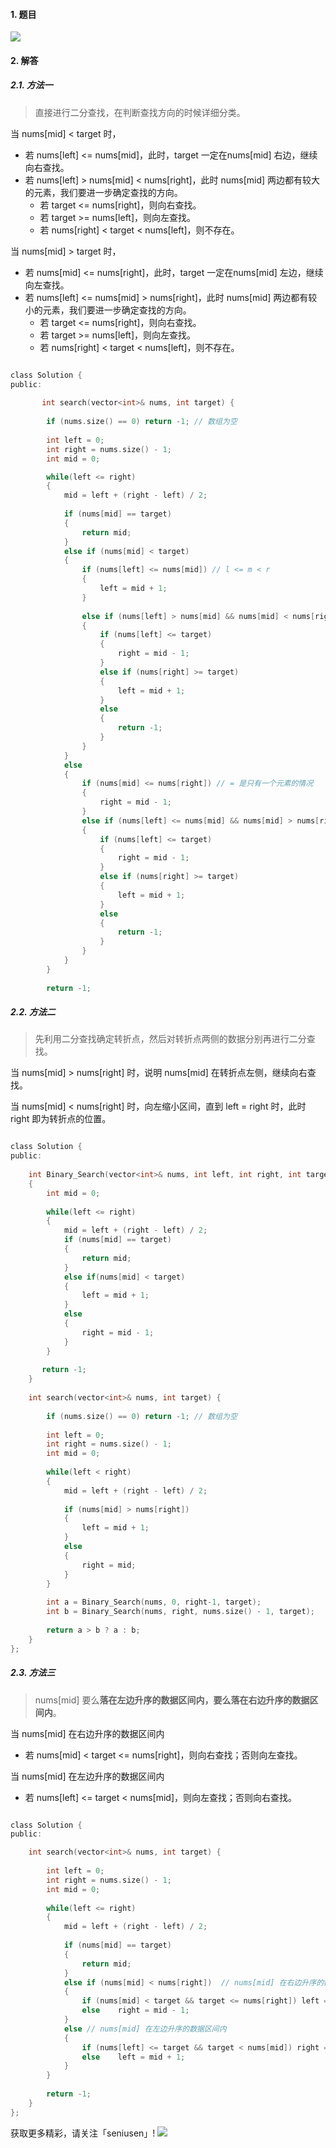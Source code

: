 #### 1. 题目

![](https://upload-images.jianshu.io/upload_images/11895466-5d6a80e66bc4c378.png?imageMogr2/auto-orient/strip%7CimageView2/2/w/1240)


#### 2. 解答

##### 2.1. 方法一

>直接进行二分查找，在判断查找方向的时候详细分类。

当 nums[mid] < target 时，
- 若 nums[left] <= nums[mid]，此时，target 一定在nums[mid] 右边，继续向右查找。
- 若 nums[left] > nums[mid] < nums[right]，此时 nums[mid] 两边都有较大的元素，我们要进一步确定查找的方向。
    - 若 target <= nums[right]，则向右查找。
    - 若 target >= nums[left]，则向左查找。
    - 若 nums[right] < target < nums[left]，则不存在。

当 nums[mid] > target 时，
- 若 nums[mid] <= nums[right]，此时，target 一定在nums[mid] 左边，继续向左查找。
- 若 nums[left] <= nums[mid] > nums[right]，此时 nums[mid] 两边都有较小的元素，我们要进一步确定查找的方向。
    - 若 target <= nums[right]，则向右查找。
    - 若 target >= nums[left]，则向左查找。
    - 若 nums[right] < target < nums[left]，则不存在。

```c

class Solution {
public:
    
       int search(vector<int>& nums, int target) {
        
        if (nums.size() == 0) return -1; // 数组为空
        
        int left = 0;
        int right = nums.size() - 1;
        int mid = 0;

        while(left <= right)
        {
            mid = left + (right - left) / 2;
            
            if (nums[mid] == target)
            {
                return mid;
            }
            else if (nums[mid] < target)
            {
                if (nums[left] <= nums[mid]) // l <= m < r
                {
                    left = mid + 1;
                }
            
                else if (nums[left] > nums[mid] && nums[mid] < nums[right])
                {
                    if (nums[left] <= target)
                    {
                        right = mid - 1;
                    }
                    else if (nums[right] >= target)
                    {
                        left = mid + 1;
                    }
                    else
                    {
                        return -1;
                    }
                }    
            }
            else
            {
                if (nums[mid] <= nums[right]) // = 是只有一个元素的情况
                {
                    right = mid - 1;
                }
                else if (nums[left] <= nums[mid] && nums[mid] > nums[right]) // = 是因为 mid 等于 left 的情况
                {
                    if (nums[left] <= target)
                    {
                        right = mid - 1;
                    }
                    else if (nums[right] >= target)
                    {
                        left = mid + 1;
                    }
                    else
                    {
                        return -1;
                    }
                } 
            }
        }
        
        return -1;

```

##### 2.2. 方法二

>先利用二分查找确定转折点，然后对转折点两侧的数据分别再进行二分查找。

当 nums[mid] > nums[right] 时，说明 nums[mid] 在转折点左侧，继续向右查找。

当 nums[mid] < nums[right] 时，向左缩小区间，直到 left = right 时，此时 right 即为转折点的位置。

```c

class Solution {
public:
    
    int Binary_Search(vector<int>& nums, int left, int right, int target) 
    {
        int mid = 0;
        
        while(left <= right)
        {
            mid = left + (right - left) / 2;
            if (nums[mid] == target)
            {
                return mid;
            }
            else if(nums[mid] < target)
            {
                left = mid + 1;
            }
            else
            {
                right = mid - 1;
            }
        }
            
       return -1;     
    }
        
    int search(vector<int>& nums, int target) {
        
        if (nums.size() == 0) return -1; // 数组为空
        
        int left = 0;
        int right = nums.size() - 1;
        int mid = 0;
        
        while(left < right)
        {
            mid = left + (right - left) / 2;
            
            if (nums[mid] > nums[right])
            {
                left = mid + 1;
            }
            else
            {
                right = mid;
            }
        }
                
        int a = Binary_Search(nums, 0, right-1, target);
        int b = Binary_Search(nums, right, nums.size() - 1, target);
                
        return a > b ? a : b;
    }
};

```

##### 2.3. 方法三

>nums[mid] 要么**落在左边升序的数据区间内，要么落在右边升序的数据区间内**。

当 nums[mid] 在右边升序的数据区间内
  
-  若 nums[mid] < target <= nums[right]，则向右查找；否则向左查找。

当 nums[mid] 在左边升序的数据区间内
  
-  若 nums[left] <= target < nums[mid]，则向左查找；否则向右查找。
    

```c

class Solution {
public:

    int search(vector<int>& nums, int target) {
        
        int left = 0;
        int right = nums.size() - 1;
        int mid = 0;
        
        while(left <= right)
        {
            mid = left + (right - left) / 2;
            
            if (nums[mid] == target)
            {
                return mid;
            }
            else if (nums[mid] < nums[right])  // nums[mid] 在右边升序的数据区间内    
            {
                if (nums[mid] < target && target <= nums[right]) left = mid + 1;
                else    right = mid - 1;
            }
            else // nums[mid] 在左边升序的数据区间内    
            {
                if (nums[left] <= target && target < nums[mid]) right = mid - 1;
                else    left = mid + 1;
            }
        }
        
        return -1;
    }
};

```

获取更多精彩，请关注「seniusen」! 
![](https://upload-images.jianshu.io/upload_images/11895466-ee82f7655f20bfeb.jpg?imageMogr2/auto-orient/strip%7CimageView2/2/w/1240)
